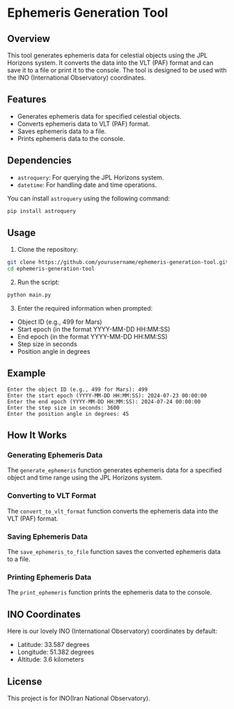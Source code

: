 
# Ephemeris Generation Tool

## Overview

This tool generates ephemeris data for celestial objects using the JPL Horizons system. It converts the data into the VLT (PAF) format and can save it to a file or print it to the console. The tool is designed to be used with the INO (International Observatory) coordinates.

## Features

- Generates ephemeris data for specified celestial objects.
- Converts ephemeris data to VLT (PAF) format.
- Saves ephemeris data to a file.
- Prints ephemeris data to the console.

## Dependencies

- `astroquery`: For querying the JPL Horizons system.
- `datetime`: For handling date and time operations.

You can install `astroquery` using the following command:

```sh
pip install astroquery
```

## Usage

1. Clone the repository:

```sh
git clone https://github.com/yourusername/ephemeris-generation-tool.git
cd ephemeris-generation-tool
```

2. Run the script:

```sh
python main.py
```

3. Enter the required information when prompted:

- Object ID (e.g., 499 for Mars)
- Start epoch (in the format YYYY-MM-DD HH:MM:SS)
- End epoch (in the format YYYY-MM-DD HH:MM:SS)
- Step size in seconds
- Position angle in degrees

## Example

```
Enter the object ID (e.g., 499 for Mars): 499
Enter the start epoch (YYYY-MM-DD HH:MM:SS): 2024-07-23 00:00:00
Enter the end epoch (YYYY-MM-DD HH:MM:SS): 2024-07-24 00:00:00
Enter the step size in seconds: 3600
Enter the position angle in degrees: 45
```

## How It Works

### Generating Ephemeris Data

The `generate_ephemeris` function generates ephemeris data for a specified object and time range using the JPL Horizons system.

### Converting to VLT Format

The `convert_to_vlt_format` function converts the ephemeris data into the VLT (PAF) format.

### Saving Ephemeris Data

The `save_ephemeris_to_file` function saves the converted ephemeris data to a file.

### Printing Ephemeris Data

The `print_ephemeris` function prints the ephemeris data to the console.

## INO Coordinates

 Here is our lovely INO (International Observatory) coordinates by default:

- Latitude: 33.587 degrees
- Longitude: 51.382 degrees
- Altitude: 3.6 kilometers

## License

This project is for INO(Iran National Observatory).
